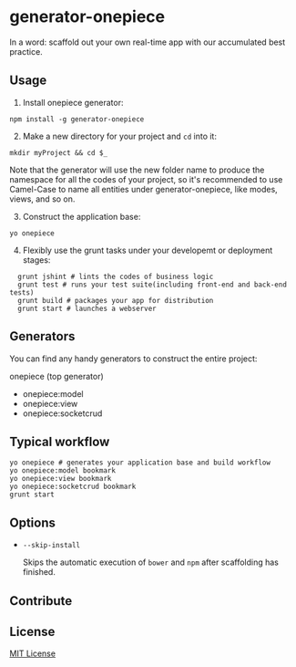 generator-onepiece
==================

In a word: scaffold out your own real-time app with our accumulated best practice.

## Usage

1. Install onepiece generator:

  `npm install -g generator-onepiece`

2. Make a new directory for your project and `cd` into it:

  `mkdir myProject && cd $_`

   Note that the generator will use the new folder name to produce the namespace for all the codes of your project, so it's recommended to use Camel-Case to name all entities under generator-onepiece, like modes, views, and so on.

3. Construct the application base:

  `yo onepiece`
  
4. Flexibly use the grunt tasks under your developemt or deployment stages:

```
  grunt jshint # lints the codes of business logic
  grunt test # runs your test suite(including front-end and back-end tests)
  grunt build # packages your app for distribution
  grunt start # launches a webserver
```

## Generators

You can find any handy generators to construct the entire project:

onepiece (top generator)
 - onepiece:model
 - onepiece:view
 - onepiece:socketcrud


## Typical workflow

```
yo onepiece # generates your application base and build workflow
yo onepiece:model bookmark
yo onepiece:view bookmark
yo onepiece:socketcrud bookmark
grunt start
```

## Options

* `--skip-install`

  Skips the automatic execution of `bower` and `npm` after
  scaffolding has finished.

## Contribute




## License
[MIT License](http://opensource.org/licenses/MIT)
